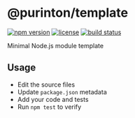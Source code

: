 # @purinton/template

[![npm version](https://img.shields.io/npm/v/@purinton/module-template.svg)](https://www.npmjs.com/package/@purinton/module-template) [![license](https://img.shields.io/github/license/purinton/module-template.svg)](LICENSE) [![build status](https://github.com/purinton/module-template/actions/workflows/nodejs.yml/badge.svg)](https://github.com/purinton/module-template/actions)


Minimal Node.js module template

## Usage

- Edit the source files
- Update `package.json` metadata
- Add your code and tests
- Run `npm test` to verify
